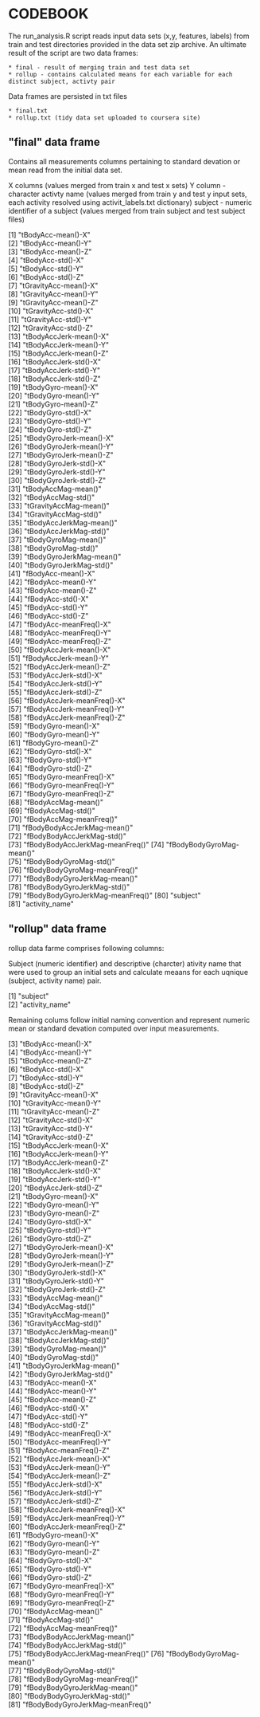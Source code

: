 CODEBOOK
========

The run_analysis.R script reads input data sets (x,y, features, labels) from train and test directories provided in the data set zip archive.
An ultimate result of the script are two data frames:

	* final - result of merging train and test data set
	* rollup - contains calculated means for each variable for each distinct subject, activty pair
	
Data frames are persisted in txt files

	* final.txt   
	* rollup.txt (tidy data set uploaded to coursera site)

"final" data frame
------------------

Contains all measurements columns pertaining to standard devation or mean read from the initial data set.

X columns (values merged from train x and test x sets)
Y column - character activty name (values merged from train y and test y input sets, each activity resolved using activit_labels.txt dictionary)
subject - numeric identifier of a subject (values merged from train subject and test subject files)

 [1] "tBodyAcc-mean()-X"              
 [2] "tBodyAcc-mean()-Y"              
 [3] "tBodyAcc-mean()-Z"              
 [4] "tBodyAcc-std()-X"               
 [5] "tBodyAcc-std()-Y"               
 [6] "tBodyAcc-std()-Z"               
 [7] "tGravityAcc-mean()-X"           
 [8] "tGravityAcc-mean()-Y"           
 [9] "tGravityAcc-mean()-Z"           
[10] "tGravityAcc-std()-X"            
[11] "tGravityAcc-std()-Y"            
[12] "tGravityAcc-std()-Z"            
[13] "tBodyAccJerk-mean()-X"          
[14] "tBodyAccJerk-mean()-Y"          
[15] "tBodyAccJerk-mean()-Z"          
[16] "tBodyAccJerk-std()-X"           
[17] "tBodyAccJerk-std()-Y"           
[18] "tBodyAccJerk-std()-Z"           
[19] "tBodyGyro-mean()-X"             
[20] "tBodyGyro-mean()-Y"             
[21] "tBodyGyro-mean()-Z"             
[22] "tBodyGyro-std()-X"              
[23] "tBodyGyro-std()-Y"              
[24] "tBodyGyro-std()-Z"              
[25] "tBodyGyroJerk-mean()-X"         
[26] "tBodyGyroJerk-mean()-Y"         
[27] "tBodyGyroJerk-mean()-Z"         
[28] "tBodyGyroJerk-std()-X"          
[29] "tBodyGyroJerk-std()-Y"          
[30] "tBodyGyroJerk-std()-Z"          
[31] "tBodyAccMag-mean()"             
[32] "tBodyAccMag-std()"              
[33] "tGravityAccMag-mean()"          
[34] "tGravityAccMag-std()"           
[35] "tBodyAccJerkMag-mean()"         
[36] "tBodyAccJerkMag-std()"          
[37] "tBodyGyroMag-mean()"            
[38] "tBodyGyroMag-std()"             
[39] "tBodyGyroJerkMag-mean()"        
[40] "tBodyGyroJerkMag-std()"         
[41] "fBodyAcc-mean()-X"              
[42] "fBodyAcc-mean()-Y"              
[43] "fBodyAcc-mean()-Z"              
[44] "fBodyAcc-std()-X"               
[45] "fBodyAcc-std()-Y"               
[46] "fBodyAcc-std()-Z"               
[47] "fBodyAcc-meanFreq()-X"          
[48] "fBodyAcc-meanFreq()-Y"          
[49] "fBodyAcc-meanFreq()-Z"          
[50] "fBodyAccJerk-mean()-X"          
[51] "fBodyAccJerk-mean()-Y"          
[52] "fBodyAccJerk-mean()-Z"          
[53] "fBodyAccJerk-std()-X"           
[54] "fBodyAccJerk-std()-Y"           
[55] "fBodyAccJerk-std()-Z"           
[56] "fBodyAccJerk-meanFreq()-X"      
[57] "fBodyAccJerk-meanFreq()-Y"      
[58] "fBodyAccJerk-meanFreq()-Z"      
[59] "fBodyGyro-mean()-X"             
[60] "fBodyGyro-mean()-Y"             
[61] "fBodyGyro-mean()-Z"             
[62] "fBodyGyro-std()-X"              
[63] "fBodyGyro-std()-Y"              
[64] "fBodyGyro-std()-Z"              
[65] "fBodyGyro-meanFreq()-X"         
[66] "fBodyGyro-meanFreq()-Y"         
[67] "fBodyGyro-meanFreq()-Z"         
[68] "fBodyAccMag-mean()"             
[69] "fBodyAccMag-std()"              
[70] "fBodyAccMag-meanFreq()"         
[71] "fBodyBodyAccJerkMag-mean()"     
[72] "fBodyBodyAccJerkMag-std()"      
[73] "fBodyBodyAccJerkMag-meanFreq()" 
[74] "fBodyBodyGyroMag-mean()"        
[75] "fBodyBodyGyroMag-std()"         
[76] "fBodyBodyGyroMag-meanFreq()"    
[77] "fBodyBodyGyroJerkMag-mean()"    
[78] "fBodyBodyGyroJerkMag-std()"     
[79] "fBodyBodyGyroJerkMag-meanFreq()"
[80] "subject"                        
[81] "activity_name" 


	
	
	
"rollup" data frame
-------------------

rollup data farme comprises following columns: 

Subject (numeric identifier) and descriptive (charcter) ativity name that were used to group an initial sets and
calculate meaans for each uqnique (subject, activity name) pair.

 [1] "subject"                        
 [2] "activity_name"                  
 
 Remaining colums follow initial naming convention and represent numeric mean or standard devation computed over input measurements. 
 
 [3] "tBodyAcc-mean()-X"              
 [4] "tBodyAcc-mean()-Y"              
 [5] "tBodyAcc-mean()-Z"              
 [6] "tBodyAcc-std()-X"               
 [7] "tBodyAcc-std()-Y"               
 [8] "tBodyAcc-std()-Z"               
 [9] "tGravityAcc-mean()-X"           
[10] "tGravityAcc-mean()-Y"           
[11] "tGravityAcc-mean()-Z"           
[12] "tGravityAcc-std()-X"            
[13] "tGravityAcc-std()-Y"            
[14] "tGravityAcc-std()-Z"            
[15] "tBodyAccJerk-mean()-X"          
[16] "tBodyAccJerk-mean()-Y"          
[17] "tBodyAccJerk-mean()-Z"          
[18] "tBodyAccJerk-std()-X"           
[19] "tBodyAccJerk-std()-Y"           
[20] "tBodyAccJerk-std()-Z"           
[21] "tBodyGyro-mean()-X"             
[22] "tBodyGyro-mean()-Y"             
[23] "tBodyGyro-mean()-Z"             
[24] "tBodyGyro-std()-X"              
[25] "tBodyGyro-std()-Y"              
[26] "tBodyGyro-std()-Z"              
[27] "tBodyGyroJerk-mean()-X"         
[28] "tBodyGyroJerk-mean()-Y"         
[29] "tBodyGyroJerk-mean()-Z"         
[30] "tBodyGyroJerk-std()-X"          
[31] "tBodyGyroJerk-std()-Y"          
[32] "tBodyGyroJerk-std()-Z"          
[33] "tBodyAccMag-mean()"             
[34] "tBodyAccMag-std()"              
[35] "tGravityAccMag-mean()"          
[36] "tGravityAccMag-std()"           
[37] "tBodyAccJerkMag-mean()"         
[38] "tBodyAccJerkMag-std()"          
[39] "tBodyGyroMag-mean()"            
[40] "tBodyGyroMag-std()"             
[41] "tBodyGyroJerkMag-mean()"        
[42] "tBodyGyroJerkMag-std()"         
[43] "fBodyAcc-mean()-X"              
[44] "fBodyAcc-mean()-Y"              
[45] "fBodyAcc-mean()-Z"              
[46] "fBodyAcc-std()-X"               
[47] "fBodyAcc-std()-Y"               
[48] "fBodyAcc-std()-Z"               
[49] "fBodyAcc-meanFreq()-X"          
[50] "fBodyAcc-meanFreq()-Y"          
[51] "fBodyAcc-meanFreq()-Z"          
[52] "fBodyAccJerk-mean()-X"          
[53] "fBodyAccJerk-mean()-Y"          
[54] "fBodyAccJerk-mean()-Z"          
[55] "fBodyAccJerk-std()-X"           
[56] "fBodyAccJerk-std()-Y"           
[57] "fBodyAccJerk-std()-Z"           
[58] "fBodyAccJerk-meanFreq()-X"      
[59] "fBodyAccJerk-meanFreq()-Y"      
[60] "fBodyAccJerk-meanFreq()-Z"      
[61] "fBodyGyro-mean()-X"             
[62] "fBodyGyro-mean()-Y"             
[63] "fBodyGyro-mean()-Z"             
[64] "fBodyGyro-std()-X"              
[65] "fBodyGyro-std()-Y"              
[66] "fBodyGyro-std()-Z"              
[67] "fBodyGyro-meanFreq()-X"         
[68] "fBodyGyro-meanFreq()-Y"         
[69] "fBodyGyro-meanFreq()-Z"         
[70] "fBodyAccMag-mean()"             
[71] "fBodyAccMag-std()"              
[72] "fBodyAccMag-meanFreq()"         
[73] "fBodyBodyAccJerkMag-mean()"     
[74] "fBodyBodyAccJerkMag-std()"      
[75] "fBodyBodyAccJerkMag-meanFreq()" 
[76] "fBodyBodyGyroMag-mean()"        
[77] "fBodyBodyGyroMag-std()"         
[78] "fBodyBodyGyroMag-meanFreq()"    
[79] "fBodyBodyGyroJerkMag-mean()"    
[80] "fBodyBodyGyroJerkMag-std()"     
[81] "fBodyBodyGyroJerkMag-meanFreq()"
